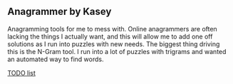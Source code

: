 ## Anagrammer by Kasey
Anagramming tools for me to mess with. Online anagrammers are often lacking the things I actually want, and this will allow me to add one off solutions as I run into puzzles with new needs. The biggest thing driving this is the N-Gram tool. I run into a lot of puzzles with trigrams and wanted an automated way to find words. 

[TODO list](todo.md)